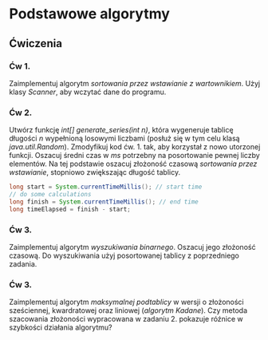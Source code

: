 # Podstawowe algorytmy


## Ćwiczenia


### Ćw 1.

Zaimplementuj algorytm *sortowania przez wstawianie z wartownikiem*. Użyj klasy *Scanner*, aby wczytać dane do programu.

### Ćw 2. 

Utwórz funkcję *int[] generate_series(int n)*, która wygeneruje tablicę długości *n* wypełnioną losowymi liczbami (posłuż się w tym celu klasą *java.util.Random*). Zmodyfikuj kod ćw. 1. tak, aby korzystał z nowo utorzonej funkcji. Oszacuj średni czas w *ms* potrzebny na posortowanie pewnej liczby elementów. Na tej podstawie oszacuj złożoność czasową *sortowania przez wstawianie*, stopniowo zwiększając długość tablicy.

```java
long start = System.currentTimeMillis(); // start time
// do some calculations
long finish = System.currentTimeMillis(); // end time
long timeElapsed = finish - start;
```

### Ćw 3.

Zaimplementuj algorytm *wyszukiwania binarnego*. Oszacuj jego złożoność czasową. Do wyszukiwania użyj posortowanej tablicy z poprzedniego zadania.

### Ćw 3.

Zaimplementuj algorytm *maksymalnej podtablicy* w wersji o złożoności sześciennej, kwardratowej oraz liniowej (*algorytm Kadane*). Czy metoda szacowania złożoności wypracowana w zadaniu 2. pokazuje róźnice w szybkości działania algorytmu?


